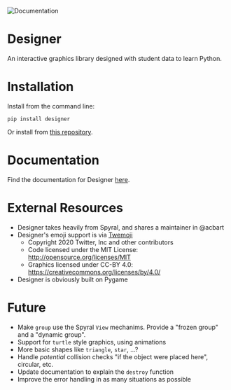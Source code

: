 ![Documentation](https://github.com/krishols/designer/actions/workflows/docs.yml/badge.svg)
# Designer
An interactive graphics library designed with student data to learn Python.

# Installation
Install from the command line: 

 ```
 pip install designer
 ```
  
Or install from [this repository](https://github.com/krishols/designer).

# Documentation
Find the documentation for Designer [here](https://krishols.github.io/designer/).

# External Resources

* Designer takes heavily from Spyral, and shares a maintainer in @acbart
* Designer's emoji support is via [Twemoji](https://github.com/twitter/twemoji)
  * Copyright 2020 Twitter, Inc and other contributors
  * Code licensed under the MIT License: http://opensource.org/licenses/MIT
  * Graphics licensed under CC-BY 4.0: https://creativecommons.org/licenses/by/4.0/
* Designer is obviously built on Pygame

# Future

* Make `group` use the Spyral `View` mechanims. Provide a "frozen group" and a "dynamic group".
* Support for `turtle` style graphics, using animations
* More basic shapes like `triangle`, `star`, ...?
* Handle *potential* collision checks "if the object were placed here", circular, etc.
* Update documentation to explain the `destroy` function
* Improve the error handling in as many situations as possible